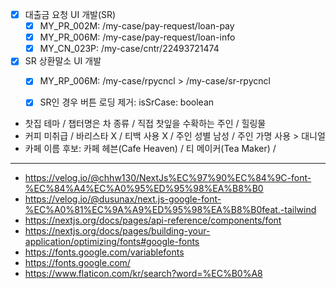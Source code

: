 - [x] 대출금 요청 UI 개발(SR)
	- [x] MY_PR_002M: /my-case/pay-request/loan-pay
	- [x] MY_PR_006M: /my-case/pay-request/loan-info
	- [x] MY_CN_023P: /my-case/cntr/22493721474

- [x] SR 상환말소 UI 개발
	- [x] MY_RP_006M: /my-case/rpycncl > /my-case/sr-rpycncl
	- [x] SR인 경우 버튼 로딩 제거: isSrCase: boolean


- 찻집 테마 / 챕터명은 차 종류 / 직접 찻잎을 수확하는 주인 / 힐링물 
- 커피 미취급 / 바리스타 X / 티백 사용 X / 주인 성별 남성 / 주인 가명 사용 > 대니얼
- 카페 이름 후보: 카페 헤븐(Cafe Heaven) / 티 메이커(Tea Maker) / 




***
- https://velog.io/@chhw130/NextJs%EC%97%90%EC%84%9C-font-%EC%84%A4%EC%A0%95%ED%95%98%EA%B8%B0
- https://velog.io/@dusunax/next.js-google-font-%EC%A0%81%EC%9A%A9%ED%95%98%EA%B8%B0feat.-tailwind
- https://nextjs.org/docs/pages/api-reference/components/font
- https://nextjs.org/docs/pages/building-your-application/optimizing/fonts#google-fonts
- https://fonts.google.com/variablefonts
- https://fonts.google.com/
- https://www.flaticon.com/kr/search?word=%EC%B0%A8

